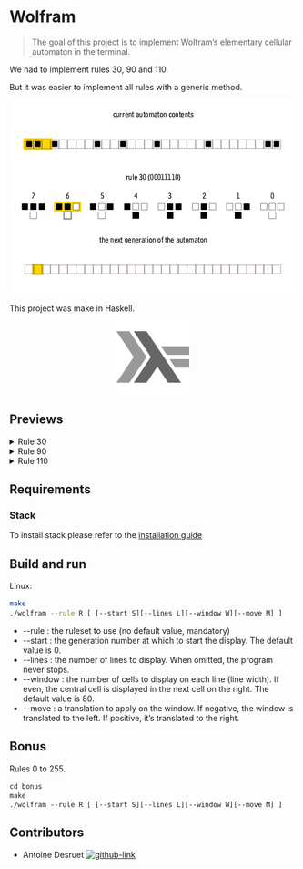 # Wolfram

> The goal of this project is to implement Wolfram’s elementary cellular automaton in the terminal.

We had to implement rules 30, 90 and 110.

But it was easier to implement all rules with a generic method.

<p align="center">
  <a href="https://fr.wikipedia.org/wiki/Automate_cellulaire">
    <img src=".github/readme_resources/One-d-cellular-automate-rule-30.gif" alt="gif algo">
  </a>
</p>

This project was make in Haskell.

<p align="center">
  <a href="https://www.haskell.org/">
    <img src=".github/readme_resources/haskell_logo.png" alt="Haskell logo">
  </a>
</p>

<h2>Previews</h2>
<details>
    <summary>Rule 30</summary>
    <img src="/.github/readme_resources/rule30.png">
</details>
  <details>
    <summary>Rule 90</summary>
    <img src="/.github/readme_resources/rule90.png">
</details>
<details>
    <summary>Rule 110</summary>
    <img src="/.github/readme_resources/rule110.png">
</details>

## Requirements

### Stack

To install stack please refer to
the [installation guide](https://docs.haskellstack.org/en/stable/install_and_upgrade/)

## Build and run

Linux:

```sh
make
./wolfram --rule R [ [--start S][--lines L][--window W][--move M] ]
```
* --rule : the ruleset to use (no default value, mandatory)
* --start : the generation number at which to start the display. The default value is 0.
* --lines : the number of lines to display. When omitted, the program never stops.
* --window : the number of cells to display on each line (line width). If even,
the central cell is displayed in the next cell on the right. The default value is 80.
* --move : a translation to apply on the window. If negative, the window is translated to the left.
If positive, it’s translated to the right.

## Bonus

Rules 0 to 255.
```shell
cd bonus
make
./wolfram --rule R [ [--start S][--lines L][--window W][--move M] ]
```

## Contributors

- Antoine Desruet [![github-link][github-logo]](https://github.com/antwxne)

<!-- Markdown link & img definition's -->

[Github-logo]: https://img.shields.io/badge/GitHub-100000?style=for-the-badge&logo=github&logoColor=white
